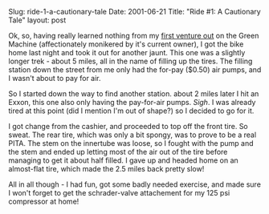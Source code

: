 Slug: ride-1-a-cautionary-tale
Date: 2001-06-21
Title: "Ride #1: A Cautionary Tale"
layout: post

Ok, so, having really learned nothing from my <a href="http://www.redmonk.net/516">first venture out</a> on the Green Machine (affectionately monikered by it&#39;s current owner), I got the bike home last night and took it out for another jaunt. This one was a slightly longer trek - about 5 miles, all in the name of filling up the tires. The filling station down the street from me only had the for-pay ($0.50) air pumps, and I wasn&#39;t about to pay for air. <p>

So I started down the way to find another station. about 2 miles later I hit an Exxon, this one also only having the pay-for-air pumps. <i>Sigh</i>. I was already tired at this point (did I mention I&#39;m out of shape?) so I decided to go for it. <p>

I got change from the cashier, and proceeded to top off the front tire. So sweat. The rear tire, which was only a bit spongy, was to prove to be a real PITA. The stem on the innertube was loose, so I fought with the pump and the stem and ended up letting most of the air out of the tire before managing to get it about half filled. I gave up and headed home on an almost-flat tire, which made the 2.5 miles back pretty slow!<p>

All in all though - I had fun, got some badly needed exercise, and made sure I won&#39;t forget to get the schrader-valve attachement for my 125 psi compressor at home!</p></p></p>
